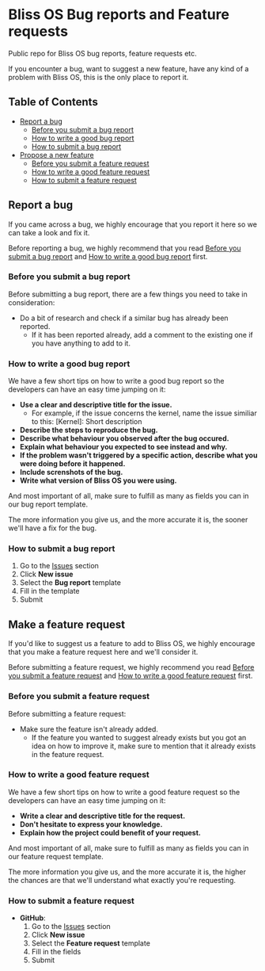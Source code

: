 # Bliss OS Bug reports and Feature requests

Public repo for Bliss OS bug reports, feature requests etc.

If you encounter a bug, want to suggest a new feature, have any kind of a problem with Bliss OS, this is the only place to report it.

## Table of Contents

  - [Report a bug](#report-a-bug)
    - [Before you submit a bug report](#before-you-submit-a-bug-report)
    - [How to write a good bug report](#how-to-write-a-good-bug-report)
    - [How to submit a bug report](#how-to-submit-a-bug-report)
  - [Propose a new feature](#make-a-feature-request)
    - [Before you submit a feature request](#before-you-submit-a-feature-request)
    - [How to write a good feature request](#how-to-write-a-good-feature-request)
    - [How to submit a feature request](#how-to-submit-a-feature-request)

## Report a bug

If you came across a bug, we highly encourage that you report it here so we can take a look and fix it.

Before reporting a bug, we highly recommend that you read [Before you submit a bug report](#before-you-submit-a-bug-report) and [How to write a good bug report](#how-to-write-a-good-bug-report) first.

### Before you submit a bug report

Before submitting a bug report, there are a few things you need to take in consideration:

* Do a bit of research and check if a similar bug has already been reported.
  * If it has been reported already, add a comment to the existing one if you have anything to add to it.

### How to write a good bug report

We have a few short tips on how to write a good bug report so the developers can have an easy time jumping on it:

* **Use a clear and descriptive title for the issue.**
  * For example, if the issue concerns the kernel, name the issue similiar to this: [Kernel]: Short description
* **Describe the steps to reproduce the bug.**
* **Describe what behaviour you observed after the bug occured.**
* **Explain what behaviour you expected to see instead and why.**
* **If the problem wasn't triggered by a specific action, describe what you were doing before it happened.**
* **Include screnshots of the bug.**
* **Write what version of Bliss OS you were using.**

And most important of all, make sure to fulfill as many as fields you can in our bug report template.

The more information you give us, and the more accurate it is, the sooner we'll have a fix for the bug.

### How to submit a bug report

  1. Go to the [Issues](https://github.com/BlissRoms-x86/support/issues) section
  2. Click **New issue**
  3. Select the **Bug report** template
  4. Fill in the template
  5. Submit

## Make a feature request

If you'd like to suggest us a feature to add to Bliss OS, we highly encourage that you make a feature request here and we'll consider it.

Before submitting a feature request, we highly recommend you read [Before you submit a feature request](#before-you-submit-a-feature-request) and [How to write a good feature request](#how-to-write-a-good-feature-request) first.

### Before you submit a feature request

Before submitting a feature request:

* Make sure the feature isn't already added.
  * If the feature you wanted to suggest already exists but you got an idea on how to improve it, make sure to mention that it already exists in the feature request.

### How to write a good feature request

We have a few short tips on how to write a good feature request so the developers can have an easy time jumping on it:

* **Write a clear and descriptive title for the request.**
* **Don't hesitate to express your knowledge.**
* **Explain how the project could benefit of your request.**

And most important of all, make sure to fulfill as many as fields you can in our feature request template.

The more information you give us, and the more accurate it is, the higher the chances are that we'll understand what exactly you're requesting.

### How to submit a feature request

* **GitHub**:
  1. Go to the [Issues](https://github.com/BlissRoms-x86/support/issues) section
  2. Click **New issue**
  3. Select the **Feature request** template
  4. Fill in the fields
  5. Submit
